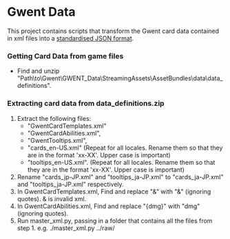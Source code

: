# Gwent Data
This project contains scripts that transform the Gwent card data contained in xml files into a [standardised JSON format](standard-format.json).

### Getting Card Data from game files
* Find and unzip "Path\to\Gwent\GWENT_Data\StreamingAssets\AssetBundles\data\data_definitions".

### Extracting card data from data_definitions.zip
1. Extract the following files:
    * "GwentCardTemplates.xml"
    * "GwentCardAbilities.xml",
    * "GwentTooltips.xml",
    * "cards_en-US.xml" (Repeat for all locales. Rename them so that they are in the format 'xx-XX'. Upper case is important)
    * "tooltips_en-US.xml". (Repeat for all locales. Rename them so that they are in the format 'xx-XX'. Upper case is important)
2. Rename "cards_jp-JP.xml" and "tooltips_ja-JP.xml" to "cards_ja-JP.xml" and "tooltips_ja-JP.xml" respectively.
3. In GwentCardTemplates.xml, Find and replace "&" with "&amp;" (ignoring quotes). & is invalid xml.
4. In GwentCardAbilities.xml, Find and replace "{dmg}" with "dmg" (ignoring quotes).
5. Run master_xml.py, passing in a folder that contains all the files from step 1.
    e.g. ./master_xml.py ../raw/
